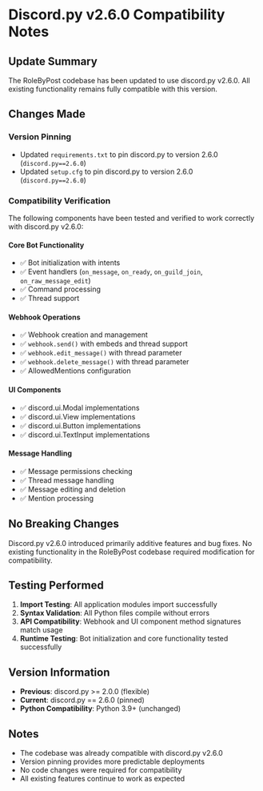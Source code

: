 # Discord.py v2.6.0 Compatibility Notes

## Update Summary

The RoleByPost codebase has been updated to use discord.py v2.6.0. All existing functionality remains fully compatible with this version.

## Changes Made

### Version Pinning
- Updated `requirements.txt` to pin discord.py to version 2.6.0 (`discord.py==2.6.0`)
- Updated `setup.cfg` to pin discord.py to version 2.6.0 (`discord.py==2.6.0`)

### Compatibility Verification

The following components have been tested and verified to work correctly with discord.py v2.6.0:

#### Core Bot Functionality
- ✅ Bot initialization with intents
- ✅ Event handlers (`on_message`, `on_ready`, `on_guild_join`, `on_raw_message_edit`)
- ✅ Command processing
- ✅ Thread support

#### Webhook Operations
- ✅ Webhook creation and management
- ✅ `webhook.send()` with embeds and thread support
- ✅ `webhook.edit_message()` with thread parameter
- ✅ `webhook.delete_message()` with thread parameter
- ✅ AllowedMentions configuration

#### UI Components
- ✅ discord.ui.Modal implementations
- ✅ discord.ui.View implementations  
- ✅ discord.ui.Button implementations
- ✅ discord.ui.TextInput implementations

#### Message Handling
- ✅ Message permissions checking
- ✅ Thread message handling
- ✅ Message editing and deletion
- ✅ Mention processing

## No Breaking Changes

Discord.py v2.6.0 introduced primarily additive features and bug fixes. No existing functionality in the RoleByPost codebase required modification for compatibility.

## Testing Performed

1. **Import Testing**: All application modules import successfully
2. **Syntax Validation**: All Python files compile without errors
3. **API Compatibility**: Webhook and UI component method signatures match usage
4. **Runtime Testing**: Bot initialization and core functionality tested successfully

## Version Information

- **Previous**: discord.py >= 2.0.0 (flexible)
- **Current**: discord.py == 2.6.0 (pinned)
- **Python Compatibility**: Python 3.9+ (unchanged)

## Notes

- The codebase was already compatible with discord.py v2.6.0
- Version pinning provides more predictable deployments
- No code changes were required for compatibility
- All existing features continue to work as expected
